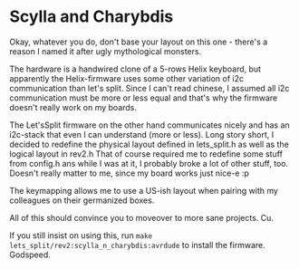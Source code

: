 Scylla and Charybdis
===

Okay, whatever you do, don't base your layout on this one - there's a reason I named it after ugly mythological monsters.

The hardware is a handwired clone of a 5-rows Helix keyboard, but apparently the Helix-firmware uses some other 
variation of i2c communication than let's split. Since I can't read chinese, I assumed all i2c communication must be
more or less equal and that's why the firmware doesn't really work on my boards.

The Let'sSplit firmware on the other hand communicates nicely and has an i2c-stack that even I can understand (more or less).
Long story short, I decided to redefine the physical layout defined in lets_split.h as well as the logical layout in rev2.h
That of course required me to redefine some stuff from config.h ans while I was at it, I probably broke a lot of other stuff, too.
Doesn't really matter to me, since my board works just nice-e :p

The keymapping allows me to use a US-ish layout when pairing with my colleagues on their germanized boxes.

All of this should convince you to moveover to more sane projects. Cu.


If you still insist on using this, run 
`make lets_split/rev2:scylla_n_charybdis:avrdude` to install the firmware. 
Godspeed.
